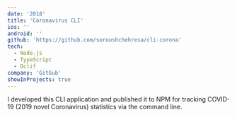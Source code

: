 ```yaml
---
date: '2018'
title: 'Coronavirus CLI'
ios: ''
android: ''
github: 'https://github.com/soroushchehresa/cli-corona'
tech:
  - Node.js
  - TypeScript
  - Oclif
company: 'GitGub'
showInProjects: true
---
```


I developed this CLI application and published it to NPM for tracking COVID-19 (2019 novel Coronavirus) statistics via the command line.
